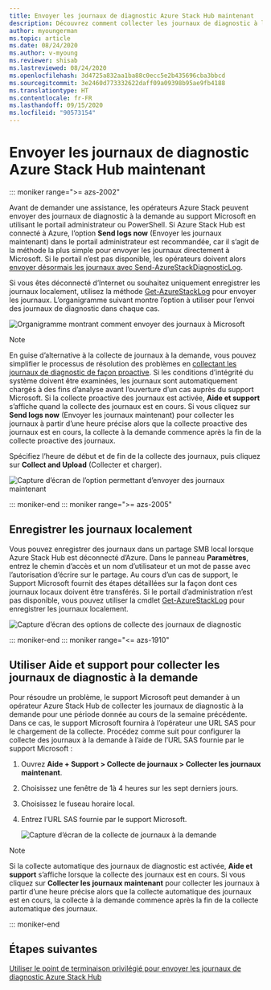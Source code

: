 ```yaml
---
title: Envoyer les journaux de diagnostic Azure Stack Hub maintenant
description: Découvrez comment collecter les journaux de diagnostic à la demande dans Azure Stack Hub en utilisant le portail administrateur ou un script PowerShell.
author: myoungerman
ms.topic: article
ms.date: 08/24/2020
ms.author: v-myoung
ms.reviewer: shisab
ms.lastreviewed: 08/24/2020
ms.openlocfilehash: 3d4725a832aa1ba88c0ecc5e2b435696cba3bbcd
ms.sourcegitcommit: 3e2460d773332622daff09a09398b95ae9fb4188
ms.translationtype: HT
ms.contentlocale: fr-FR
ms.lasthandoff: 09/15/2020
ms.locfileid: "90573154"
---
```

# <a name="send-azure-stack-hub-diagnostic-logs-now"></a>Envoyer les journaux de diagnostic Azure Stack Hub maintenant

::: moniker range=">= azs-2002"

Avant de demander une assistance, les opérateurs Azure Stack peuvent envoyer des journaux de diagnostic à la demande au support Microsoft en utilisant le portail administrateur ou PowerShell. Si Azure Stack Hub est connecté à Azure, l’option **Send logs now** (Envoyer les journaux maintenant) dans le portail administrateur est recommandée, car il s’agit de la méthode la plus simple pour envoyer les journaux directement à Microsoft. Si le portail n’est pas disponible, les opérateurs doivent alors [envoyer désormais les journaux avec Send-AzureStackDiagnosticLog](./azure-stack-configure-on-demand-diagnostic-log-collection-powershell.md?view=azs-2002). 

Si vous êtes déconnecté d’Internet ou souhaitez uniquement enregistrer les journaux localement, utilisez la méthode [Get-AzureStackLog](azure-stack-get-azurestacklog.md) pour envoyer les journaux. L’organigramme suivant montre l’option à utiliser pour l’envoi des journaux de diagnostic dans chaque cas. 

![Organigramme montrant comment envoyer des journaux à Microsoft](media/azure-stack-help-and-support/send-logs-now-flowchart.png)

>[!NOTE]
>En guise d’alternative à la collecte de journaux à la demande, vous pouvez simplifier le processus de résolution des problèmes en [collectant les journaux de diagnostic de façon proactive](./azure-stack-configure-automatic-diagnostic-log-collection.md?view=azs-2002). Si les conditions d’intégrité du système doivent être examinées, les journaux sont automatiquement chargés à des fins d’analyse avant l’ouverture d’un cas auprès du support Microsoft. Si la collecte proactive des journaux est activée, **Aide et support** s’affiche quand la collecte des journaux est en cours. Si vous cliquez sur **Send logs now** (Envoyer les journaux maintenant) pour collecter les journaux à partir d’une heure précise alors que la collecte proactive des journaux est en cours, la collecte à la demande commence après la fin de la collecte proactive des journaux.

Spécifiez l’heure de début et de fin de la collecte des journaux, puis cliquez sur **Collect and Upload** (Collecter et charger). 

![Capture d’écran de l’option permettant d’envoyer des journaux maintenant](media/azure-stack-help-and-support/send-logs-now.png)


::: moniker-end
::: moniker range=">= azs-2005"
## <a name="save-logs-locally"></a>Enregistrer les journaux localement

Vous pouvez enregistrer des journaux dans un partage SMB local lorsque Azure Stack Hub est déconnecté d’Azure. Dans le panneau **Paramètres**, entrez le chemin d’accès et un nom d’utilisateur et un mot de passe avec l’autorisation d’écrire sur le partage. Au cours d’un cas de support, le Support Microsoft fournit des étapes détaillées sur la façon dont ces journaux locaux doivent être transférés. Si le portail d’administration n’est pas disponible, vous pouvez utiliser la cmdlet [Get-AzureStackLog](azure-stack-get-azurestacklog.md) pour enregistrer les journaux localement.

![Capture d’écran des options de collecte des journaux de diagnostic](media/azure-stack-help-and-support/save-logs-locally.png)

::: moniker-end
::: moniker range="<= azs-1910"
## <a name="use-help-and-support-to-collect-diagnostic-logs-on-demand"></a>Utiliser Aide et support pour collecter les journaux de diagnostic à la demande

Pour résoudre un problème, le support Microsoft peut demander à un opérateur Azure Stack Hub de collecter les journaux de diagnostic à la demande pour une période donnée au cours de la semaine précédente. Dans ce cas, le support Microsoft fournira à l’opérateur une URL SAS pour le chargement de la collecte. 
Procédez comme suit pour configurer la collecte des journaux à la demande à l’aide de l’URL SAS fournie par le support Microsoft :

1. Ouvrez **Aide + Support > Collecte de journaux > Collecter les journaux maintenant**. 
1. Choisissez une fenêtre de 1à 4 heures sur les sept derniers jours. 
1. Choisissez le fuseau horaire local.
1. Entrez l’URL SAS fournie par le support Microsoft.

   ![Capture d’écran de la collecte de journaux à la demande](media/azure-stack-automatic-log-collection/collect-logs-now.png)

>[!NOTE]
>Si la collecte automatique des journaux de diagnostic est activée, **Aide et support** s’affiche lorsque la collecte des journaux est en cours. Si vous cliquez sur **Collecter les journaux maintenant** pour collecter les journaux à partir d’une heure précise alors que la collecte automatique des journaux est en cours, la collecte à la demande commence après la fin de la collecte automatique des journaux. 


::: moniker-end


## <a name="next-steps"></a>Étapes suivantes

[Utiliser le point de terminaison privilégié pour envoyer les journaux de diagnostic Azure Stack Hub](./azure-stack-configure-on-demand-diagnostic-log-collection-powershell.md?view=azs-2002)
